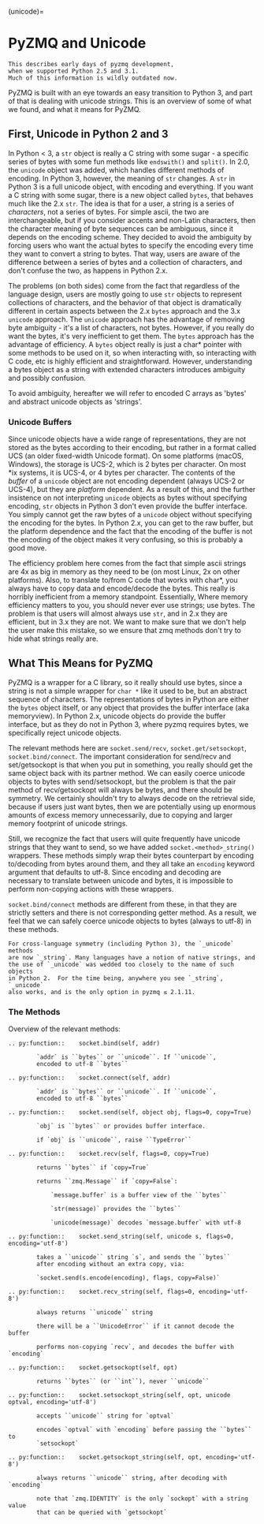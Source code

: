 (unicode)=

# PyZMQ and Unicode

```{note}
This describes early days of pyzmq development,
when we supported Python 2.5 and 3.1.
Much of this information is wildly outdated now.
```

PyZMQ is built with an eye towards an easy transition to Python 3, and part of
that is dealing with unicode strings. This is an overview of some of what we
found, and what it means for PyZMQ.

## First, Unicode in Python 2 and 3

In Python \< 3, a `str` object is really a C string with some sugar - a
specific series of bytes with some fun methods like `endswith()` and
`split()`. In 2.0, the `unicode` object was added, which handles different
methods of encoding. In Python 3, however, the meaning of `str` changes. A
`str` in Python 3 is a full unicode object, with encoding and everything. If
you want a C string with some sugar, there is a new object called `bytes`,
that behaves much like the 2.x `str`. The idea is that for a user, a string is
a series of *characters*, not a series of bytes. For simple ascii, the two are
interchangeable, but if you consider accents and non-Latin characters, then the
character meaning of byte sequences can be ambiguous, since it depends on the
encoding scheme. They decided to avoid the ambiguity by forcing users who want
the actual bytes to specify the encoding every time they want to convert a
string to bytes. That way, users are aware of the difference between a series of
bytes and a collection of characters, and don't confuse the two, as happens in
Python 2.x.

The problems (on both sides) come from the fact that regardless of the language
design, users are mostly going to use `str` objects to represent collections
of characters, and the behavior of that object is dramatically different in
certain aspects between the 2.x `bytes` approach and the 3.x `unicode`
approach. The `unicode` approach has the advantage of removing byte ambiguity
\- it's a list of characters, not bytes. However, if you really do want the
bytes, it's very inefficient to get them. The `bytes` approach has the
advantage of efficiency. A `bytes` object really is just a char\* pointer with
some methods to be used on it, so when interacting with, so interacting with C
code, etc is highly efficient and straightforward. However, understanding a
bytes object as a string with extended characters introduces ambiguity and
possibly confusion.

To avoid ambiguity, hereafter we will refer to encoded C arrays as 'bytes' and
abstract unicode objects as 'strings'.

### Unicode Buffers

Since unicode objects have a wide range of representations, they are not stored
as the bytes according to their encoding, but rather in a format called UCS (an
older fixed-width Unicode format). On some platforms (macOS, Windows), the storage
is UCS-2, which is 2 bytes per character. On most \*ix systems, it is UCS-4, or
4 bytes per character. The contents of the *buffer* of a `unicode` object are
not encoding dependent (always UCS-2 or UCS-4), but they are *platform*
dependent. As a result of this, and the further insistence on not interpreting
`unicode` objects as bytes without specifying encoding, `str` objects in
Python 3 don't even provide the buffer interface. You simply cannot get the raw
bytes of a `unicode` object without specifying the encoding for the bytes. In
Python 2.x, you can get to the raw buffer, but the platform dependence and the
fact that the encoding of the buffer is not the encoding of the object makes it
very confusing, so this is probably a good move.

The efficiency problem here comes from the fact that simple ascii strings are 4x
as big in memory as they need to be (on most Linux, 2x on other platforms).
Also, to translate to/from C code that works with char\*, you always have to copy
data and encode/decode the bytes. This really is horribly inefficient from a
memory standpoint. Essentially, Where memory efficiency matters to you, you
should never ever use strings; use bytes. The problem is that users will almost
always use `str`, and in 2.x they are efficient, but in 3.x they are not. We
want to make sure that we don't help the user make this mistake, so we ensure
that zmq methods don't try to hide what strings really are.

## What This Means for PyZMQ

PyZMQ is a wrapper for a C library, so it really should use bytes, since a
string is not a simple wrapper for `char *` like it used to be, but an
abstract sequence of characters. The representations of bytes in Python are
either the `bytes` object itself, or any object that provides the buffer
interface (aka memoryview). In Python 2.x, unicode objects do provide the buffer
interface, but as they do not in Python 3, where pyzmq requires bytes, we
specifically reject unicode objects.

The relevant methods here are `socket.send/recv`, `socket.get/setsockopt`,
`socket.bind/connect`. The important consideration for send/recv and
set/getsockopt is that when you put in something, you really should get the same
object back with its partner method. We can easily coerce unicode objects to
bytes with send/setsockopt, but the problem is that the pair method of
recv/getsockopt will always be bytes, and there should be symmetry. We certainly
shouldn't try to always decode on the retrieval side, because if users just want
bytes, then we are potentially using up enormous amounts of excess memory
unnecessarily, due to copying and larger memory footprint of unicode strings.

Still, we recognize the fact that users will quite frequently have unicode
strings that they want to send, so we have added `socket.<method>_string()`
wrappers. These methods simply wrap their bytes counterpart by encoding
to/decoding from bytes around them, and they all take an `encoding` keyword
argument that defaults to utf-8. Since encoding and decoding are necessary to
translate between unicode and bytes, it is impossible to perform non-copying
actions with these wrappers.

`socket.bind/connect` methods are different from these, in that they are
strictly setters and there is not corresponding getter method. As a result, we
feel that we can safely coerce unicode objects to bytes (always to utf-8) in
these methods.

```{note}
For cross-language symmetry (including Python 3), the `_unicode` methods
are now `_string`. Many languages have a notion of native strings, and
the use of `_unicode` was wedded too closely to the name of such objects
in Python 2.  For the time being, anywhere you see `_string`, `_unicode`
also works, and is the only option in pyzmq ≤ 2.1.11.
```

### The Methods

Overview of the relevant methods:

```{eval-rst}
.. py:function::    socket.bind(self, addr)

        `addr` is ``bytes`` or ``unicode``. If ``unicode``,
        encoded to utf-8 ``bytes``
```

```{eval-rst}
.. py:function::    socket.connect(self, addr)

        `addr` is ``bytes`` or ``unicode``. If ``unicode``,
        encoded to utf-8 ``bytes``
```

```{eval-rst}
.. py:function::    socket.send(self, object obj, flags=0, copy=True)

        `obj` is ``bytes`` or provides buffer interface.

        if `obj` is ``unicode``, raise ``TypeError``
```

```{eval-rst}
.. py:function::    socket.recv(self, flags=0, copy=True)

        returns ``bytes`` if `copy=True`

        returns ``zmq.Message`` if `copy=False`:

            `message.buffer` is a buffer view of the ``bytes``

            `str(message)` provides the ``bytes``

            `unicode(message)` decodes `message.buffer` with utf-8
```

```{eval-rst}
.. py:function::    socket.send_string(self, unicode s, flags=0, encoding='utf-8')

        takes a ``unicode`` string `s`, and sends the ``bytes``
        after encoding without an extra copy, via:

        `socket.send(s.encode(encoding), flags, copy=False)`
```

```{eval-rst}
.. py:function::    socket.recv_string(self, flags=0, encoding='utf-8')

        always returns ``unicode`` string

        there will be a ``UnicodeError`` if it cannot decode the buffer

        performs non-copying `recv`, and decodes the buffer with `encoding`
```

```{eval-rst}
.. py:function::    socket.getsockopt(self, opt)

        returns ``bytes`` (or ``int``), never ``unicode``
```

```{eval-rst}
.. py:function::    socket.setsockopt_string(self, opt, unicode optval, encoding='utf-8')

        accepts ``unicode`` string for `optval`

        encodes `optval` with `encoding` before passing the ``bytes`` to
        `setsockopt`
```

```{eval-rst}
.. py:function::    socket.getsockopt_string(self, opt, encoding='utf-8')

        always returns ``unicode`` string, after decoding with `encoding`

        note that `zmq.IDENTITY` is the only `sockopt` with a string value
        that can be queried with `getsockopt`
```
